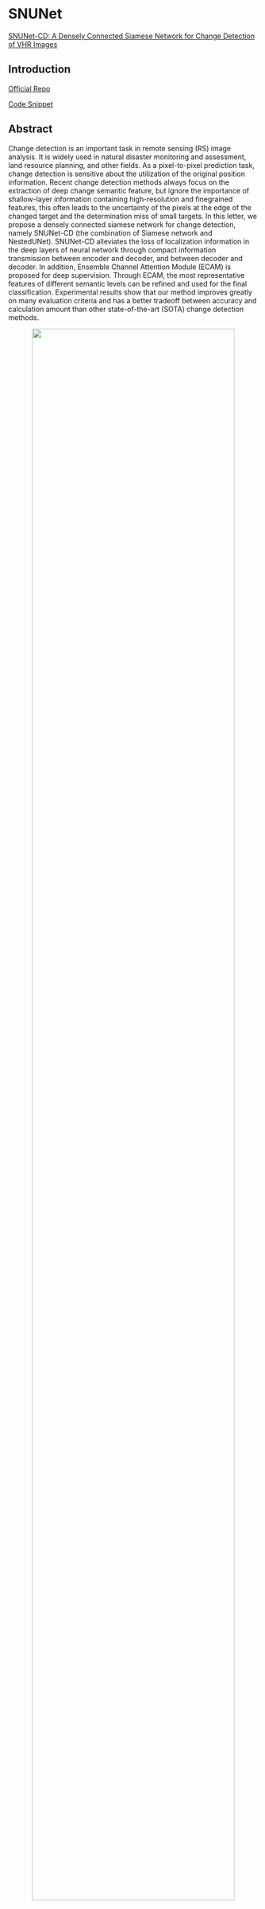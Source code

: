 # SNUNet

[SNUNet-CD: A Densely Connected Siamese Network for Change Detection of VHR Images](https://ieeexplore.ieee.org/document/9355573)

## Introduction

[Official Repo](https://github.com/likyoo/Siam-NestedUNet)

[Code Snippet](https://github.com/likyoo/open-cd/blob/main/opencd/models/backbones/snunet.py)

## Abstract
Change detection is an important task in remote sensing (RS) image analysis. It is widely used in natural disaster monitoring and assessment, land resource planning, and other fields. As a pixel-to-pixel prediction task, change detection is sensitive about the utilization of the original position information. Recent change detection methods always focus on the extraction of deep change semantic feature, but ignore the importance of shallow-layer information containing high-resolution and finegrained features, this often leads to the uncertainty of the pixels at the edge of the changed target and the determination miss of small targets. In this letter, we propose a densely connected siamese network for change detection, namely SNUNet-CD (the combination of Siamese network and NestedUNet). SNUNet-CD alleviates the loss of localization information in the deep layers of neural network through compact information transmission between encoder and decoder, and between decoder and decoder. In addition, Ensemble Channel Attention Module (ECAM) is proposed for deep supervision. Through ECAM, the most representative features of different semantic levels can be refined and used for the final classification. Experimental results show that our method improves greatly on many evaluation criteria and has a better tradeoff between accuracy and calculation amount than other state-of-the-art (SOTA) change detection methods.

<!-- [IMAGE] -->

<div align=center>
<img src="https://user-images.githubusercontent.com/44317497/201501845-da98c364-e0fe-4c75-be8b-f9d207e993f5.png" width="90%"/>
</div>

```bibtex
@ARTICLE{9355573,
  author={S. {Fang} and K. {Li} and J. {Shao} and Z. {Li}},
  journal={IEEE Geoscience and Remote Sensing Letters}, 
  title={SNUNet-CD: A Densely Connected Siamese Network for Change Detection of VHR Images}, 
  year={2021},
  volume={},
  number={},
  pages={1-5},
  doi={10.1109/LGRS.2021.3056416}}
```

## Results and models

### LEVIR-CD

| Method | base_channel | Crop Size | Lr schd | Mem (GB) | Precision | Recall | F1-Score |  IoU  |                            config                            | download |
| :----: | :----------: | :-------: | :-----: | :------: | :-------: | :----: | :------: | :---: | :----------------------------------------------------------: | :------: |
| SNUNet |      16      |  256x256  |  40000  |    -     |   92.70   | 90.04  |  91.35   | 84.08 | [config](https://github.com/likyoo/open-cd/blob/main/configs/snunet/snunet_c16_256x256_40k_levircd.py) |          |


### SVCD

| Method | base_channel | Crop Size | Lr schd | Mem (GB) | Precision | Recall | F1-Score |  IoU  |                            config                            | download |
| :----: | :----------: | :-------: | :-----: | :------: | :-------: | :----: | :------: | :---: | :----------------------------------------------------------: | :------: |
| SNUNet |      16      |  256x256  |  120000  |    -     |   94.69   | 91.90  |  93.27   | 87.40 | [config](https://github.com/likyoo/open-cd/blob/main/configs/snunet/snunet_c16_256x256_120k_svcd.py) |          |


- All metrics are based on the category "change".
- All scores are computed on the test set.
- 120000 iters ~ 100 epochs in SVCD Dataset
